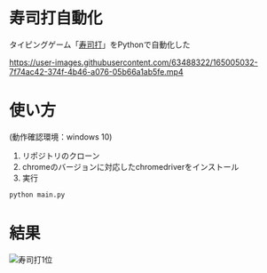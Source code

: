 # 寿司打自動化

タイピングゲーム「[寿司打](http://typingx0.net/sushida/)」をPythonで自動化した

<https://user-images.githubusercontent.com/63488322/165005032-7f74ac42-374f-4b46-a076-05b66a1ab5fe.mp4>

# 使い方

(動作確認環境：windows 10)
1) リポジトリのクローン
2) chromeのバージョンに対応したchromedriverをインストール
3) 実行

```bash
python main.py
```

# 結果

![寿司打1位](https://user-images.githubusercontent.com/63488322/165005084-aabc205e-dbd6-467d-adec-ae837786e179.png)
